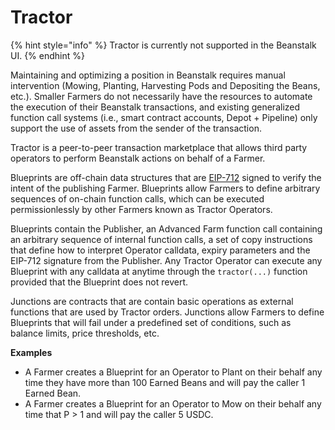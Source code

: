 # Tractor

{% hint style="info" %}
Tractor is currently not supported in the Beanstalk UI.
{% endhint %}

Maintaining and optimizing a position in Beanstalk requires manual intervention (Mowing, Planting, Harvesting Pods and Depositing the Beans, etc.). Smaller Farmers do not necessarily have the resources to automate the execution of their Beanstalk transactions, and existing generalized function call systems (i.e., smart contract accounts, Depot + Pipeline) only support the use of assets from the sender of the transaction.

Tractor is a peer-to-peer transaction marketplace that allows third party operators to perform Beanstalk actions on behalf of a Farmer.

Blueprints are off-chain data structures that are [EIP-712](https://eips.ethereum.org/EIPS/eip-712) signed to verify the intent of the publishing Farmer. Blueprints allow Farmers to define arbitrary sequences of on-chain function calls, which can be executed permissionlessly by other Farmers known as Tractor Operators.

Blueprints contain the Publisher, an Advanced Farm function call containing an arbitrary sequence of internal function calls, a set of copy instructions that define how to interpret Operator calldata, expiry parameters and the EIP-712 signature from the Publisher. Any Tractor Operator can execute any Blueprint with any calldata at anytime through the `tractor(...)` function provided that the Blueprint does not revert.

Junctions are contracts that are contain basic operations as external functions that are used by Tractor orders. Junctions allow Farmers to define Blueprints that will fail under a predefined set of conditions, such as balance limits, price thresholds, etc.

**Examples**

* A Farmer creates a Blueprint for an Operator to Plant on their behalf any time they have more than 100 Earned Beans and will pay the caller 1 Earned Bean.
* A Farmer creates a Blueprint for an Operator to Mow on their behalf any time that P > 1 and will pay the caller 5 USDC.
